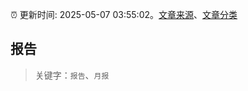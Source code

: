 :alarm_clock: 更新时间: 2025-05-07 03:55:02。[文章来源](/README.md)、[文章分类](/TAGS.md)

## 报告


> 关键字：`报告`、`月报`




